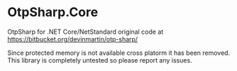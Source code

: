 # OtpSharp.Core
OtpSharp for .NET Core/NetStandard original code at https://bitbucket.org/devinmartin/otp-sharp/

Since protected memory is not available cross platorm it has been removed.
This library is completely untested so please report any issues.
